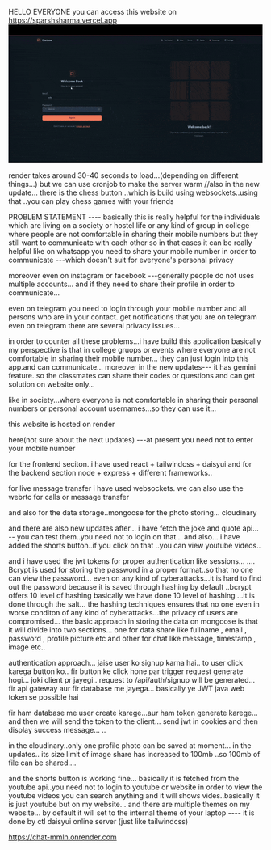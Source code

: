HELLO EVERYONE 
you can access this website on 
https://sparshsharma.vercel.app
<img src="https://github.com/sparshsharma81/sparshsharma81/blob/main/images/11-1.gif?raw=true" width="1400" />

render takes around 30-40 seconds to load...(depending on different things...)
but we can use cronjob to make the server warm 
//also in the new update... there is the chess button ..which is build using websockets..using that ..you can play chess games with your friends






PROBLEM STATEMENT ----
basically this is really helpful for the individuals which are living on a society or hostel life or any kind of group in college
where people are not comfortable in sharing their mobile numbers but they still want to communicate with each other
so in that cases it can be really helpful 
like on whatsapp you need to share your mobile number in order to communicate ---which doesn't suit for everyone's personal privacy

moreover even on instagram or facebook ---generally people do not uses multiple accounts... 
and if they need to share their profile in order to communicate...

even on telegram you need to login through your mobile number
and all persons who are in your contact..get notifications that you are on telegram
even on telegram there are several privacy issues... 

in order to counter all these problems...i have build this application
 basically my perspective is that in college gruops or events where everyone are not comfortable in sharing their mobile number...
 they can just login into this app.and can communicate...
 moreover in the new updates--- it has gemini feature..so the classmates can share their codes or questions
 and can get solution on website only...

 like in society...where everyone is not comfortable in sharing their personal numbers or personal account usernames...so they can use it...
 



this website is hosted on render 

here(not sure about the next updates) ---at present you need not to enter your mobile number

for the frontend seciton..i have used react + tailwindcss + daisyui
and for the backend section node + express + different frameworks..

for live message transfer i have used websockets.
we can also use the webrtc for calls or message transfer 

and also for the data storage..mongoose
for the photo storing... cloudinary 

and there are also new updates after...
i have fetch the joke and quote api... -- you can test them..you need not to login on that...
and also... i have added the shorts button..if you click on that ..you can view youtube videos..


and i have used the jwt tokens for proper authentication like sessions... ....
Bcrypt is used for storing the password in a proper format..so that no one can view the password...
even on any kind of cyberattacks...it is hard to find out the password because it is saved through hashing
by default ..bcrypt offers 10 level of hashing
basically we have done 10 level of hashing ...it is done through the salt...
the hashing techniques ensures that no one even in worse conditon of any kind of cyberattacks...the privacy of users are compromised...
the basic approach in storing the data on mongoose is that it will divide into two sections...
one for data share like fullname , email , password , profile picture etc 
and other for chat like message, timestamp , image etc..


authentication approach...
jaise user ko signup karna hai..
to user click karega button ko..
fir button ke click hone par trigger request generate hogi...
joki client pr jayegi..
request to /api/auth/signup will be generated... 
fir api gateway aur fir database me jayega...
basically ye JWT java web token se possible hai


fir ham database me user create karege...aur ham token generate karege... 
and then we will send the token to the client...
send jwt in cookies 
and then display success message...
 ..

 in the cloudinary..only one profile photo can be saved at moment...
 in the updates.. its size limit of image share has increased to 100mb ..so 
 100mb of file can be shared....

 
and the shorts button is working fine...
basically it is fetched from the youtube api..you need not to login to youtube or website in order to view the youtube videos
you can search anything and it will shows vides..basically it is just youtube but on my website...
and there are multiple themes on my website... by default it will set to the internal theme of your laptop  ---- it is done by ctl daisyui online server (just like tailwindcss)





https://chat-mmln.onrender.com

